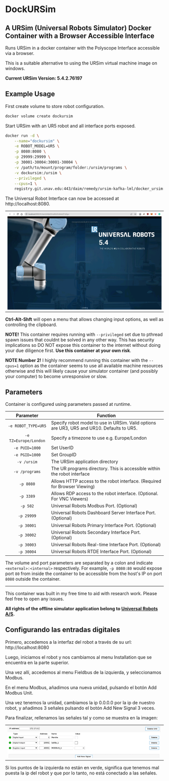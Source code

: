 # DockURSim

## A URSim (Universal Robots Simulator) Docker Container with a Browser Accessible Interface

Runs URSim in a docker container with the Polyscope Interface accessible via a browser.

This is a suitable alternative to using the URSim virtual machine image on windows.

**Current URSim Version: 5.4.2.76197**

## Example Usage

First create volume to store robot configuration.

```bash
docker volume create dockursim
```

Start URSim with an UR5 robot and all interface ports exposed.

```bash
docker run -d \
    --name="dockursim" \
    -e ROBOT_MODEL=UR5 \
    -p 8080:8080 \
    -p 29999:29999 \
    -p 30001-30004:30001-30004 \
    -v /path/to/mount/program/folder:/ursim/programs \
    -v dockursim:/ursim \
    --privileged \
    --cpus=1 \
    registry.git.unav.edu:443/daim/remedy/ursim-kafka-lml/docker_ursim:v0.1
```

The Universal Robot Interface can now be accessed at http://localhost:8080.

|                          |
:-------------------------:|
![URSIM](./img/ursim.png)  |

**Ctrl-Alt-Shft** will open a menu that allows changing input options, as well as controlling the clipboard.

**NOTE!** This container requires running with ```--privileged``` set due to pthread spawn issues that couldnt be solved in any other way. This has security implications so DO NOT expose this container to the internet without doing your due diligence first.
**Use this container at your own risk**.

**NOTE Number 2!** I highly recommend running this container with the ```--cpus=1``` option as the container seems to use all available machine resources otherwise and this will likely cause your simulator container (and possibly your computer) to become unresponsive or slow.

## Parameters

Container is configured using parameters passed at runtime.

|       Parameter       | Function                                                                                   |
| :-------------------: | ------------------------------------------------------------------------------------------ |
|  `-e ROBOT_TYPE=UR5`  | Specify robot model to use in URSim. Valid options are UR3, UR5 and UR10. Defaults to UR5. |
| `-e TZ=Europe/London` | Specify a timezone to use e.g. Europe/London                                               |
|    `-e PUID=1000`     | Set UserID                                                                                 |
|    `-e PGID=1000`     | Set GroupID                                                                                |
|      `-v /ursim`      | The URSim application directory                                                            |
|    `-v /programs`     | The UR programs directory. This is accessible within the robot interface                   |
|       `-p 8080`       | Allows HTTP access to the robot interface. (Required for Browser Viewing)                  |
|       `-p 3389`       | Allows RDP access to the robot interface. (Optional. For VNC Viewers)                      |
|       `-p 502`        | Universal Robots Modbus Port. (Optional)                                                   |
|      `-p 29999`       | Universal Robots Dashboard Server Interface Port. (Optional)                               |
|      `-p 30001`       | Universal Robots Primary Interface Port. (Optional)                                        |
|      `-p 30002`       | Universal Robots Secondary Interface Port. (Optional)                                      |
|      `-p 30003`       | Universal Robots Real-time Interface Port. (Optional)                                      |
|      `-p 30004`       | Universal Robots RTDE Interface Port. (Optional)                                           |

The volume and port parameters are separated by a colon and indicate `<external>:<internal>` respectively. For example, `-p 8080:80` would expose port `80` from inside the container to be accessible from the host's IP on port `8080` outside the container.

------

This container was built in my free time to aid with research work. Please feel free to open any issues.

**All rights of the offline simulator application belong to [Universal Robots A/S](https://www.universal-robots.com).**

## Configurando las entradas digitales

Primero, accedemos a la interfaz del robot a través de su url: http://localhost:8080

Luego, iniciamos el robot y nos cambiamos al menu Installation que se encuentra en la parte superior.

Una vez allí, accedemos al menu Fieldbus de la izquierda, y seleccionamos Modbus.

En el menu Modbus, añadimos una nueva unidad, pulsando el botón Add Modbus Unit.

Una vez tenemos la unidad, cambiamos la ip 0.0.0.0 por la ip de nuestro robot, y añadimos 3 señales pulsando el botón Add New Signal 3 veces. 

Para finalizar, rellenamos las señales tal y como se muestra en la imagen: 

|                          |
:-------------------------:|
![URSIM](./img/EntradasDigitales.png)  |


Si los puntos de la izquierda no están en verde, significa que tenemos mal puesta la ip del robot y que por lo tanto, no está conectado a las señales.

